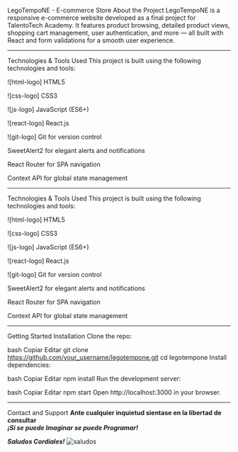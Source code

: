 LegoTempoNE - E-commerce Store
About the Project
LegoTempoNE is a responsive e-commerce website developed as a final project for TalentoTech Academy.
It features product browsing, detailed product views, shopping cart management, user authentication, and more — all built with React and form validations for a smooth user experience.

---

Technologies & Tools Used
This project is built using the following technologies and tools:

![html-logo] HTML5

![css-logo] CSS3

![js-logo] JavaScript (ES6+)

![react-logo] React.js

![git-logo] Git for version control

SweetAlert2 for elegant alerts and notifications

React Router for SPA navigation

Context API for global state management

---

Technologies & Tools Used
This project is built using the following technologies and tools:

![html-logo] HTML5

![css-logo] CSS3

![js-logo] JavaScript (ES6+)

![react-logo] React.js

![git-logo] Git for version control

SweetAlert2 for elegant alerts and notifications

React Router for SPA navigation

Context API for global state management

---

Getting Started
Installation
Clone the repo:

bash
Copiar
Editar
git clone https://github.com/your_username/legotempone.git
cd legotempone
Install dependencies:

bash
Copiar
Editar
npm install
Run the development server:

bash
Copiar
Editar
npm start
Open http://localhost:3000 in your browser.

---

Contact and Support
**Ante cualquier inquietud sientase en la libertad de consultar**<br>
**_¡Si se puede Imaginar se puede Programar!_**

**_Saludos Cordiales!_** 
![saludos](https://img.icons8.com/ios/20/star-trek-gesture.png)

